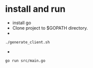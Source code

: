 # install and run

- install go
- Clone project to $GOPATH directory.
- 
```sh
./generate_client.sh
```
- 
```sh
go run src/main.go
```
